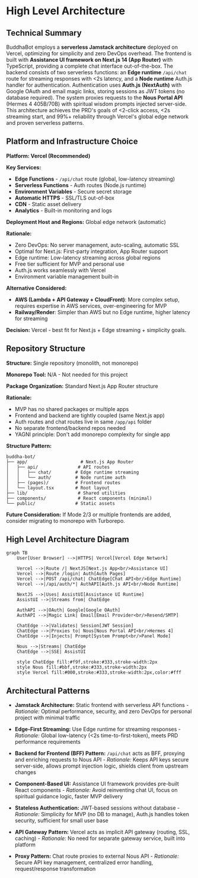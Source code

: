 # High Level Architecture

## Technical Summary

BuddhaBot employs a **serverless Jamstack architecture** deployed on Vercel, optimizing for simplicity and zero DevOps overhead. The frontend is built with **Assistance UI framework on Next.js 14 (App Router)** with TypeScript, providing a complete chat interface out-of-the-box. The backend consists of two serverless functions: an **Edge runtime** `/api/chat` route for streaming responses with <2s latency, and a **Node runtime** Auth.js handler for authentication. Authentication uses **Auth.js (NextAuth)** with Google OAuth and email magic links, storing sessions as JWT tokens (no database required). The system proxies requests to the **Nous Portal API** (Hermes 4 405B/70B) with spiritual wisdom prompts injected server-side. This architecture achieves the PRD's goals of <2-click access, <2s streaming start, and 99%+ reliability through Vercel's global edge network and proven serverless patterns.

## Platform and Infrastructure Choice

**Platform: Vercel (Recommended)**

**Key Services:**
- **Edge Functions** - `/api/chat` route (global, low-latency streaming)
- **Serverless Functions** - Auth routes (Node.js runtime)
- **Environment Variables** - Secure secret storage
- **Automatic HTTPS** - SSL/TLS out-of-box
- **CDN** - Static asset delivery
- **Analytics** - Built-in monitoring and logs

**Deployment Host and Regions:** Global edge network (automatic)

**Rationale:**
- Zero DevOps: No server management, auto-scaling, automatic SSL
- Optimal for Next.js: First-party integration, App Router support
- Edge runtime: Low-latency streaming across global regions
- Free tier sufficient for MVP and personal use
- Auth.js works seamlessly with Vercel
- Environment variable management built-in

**Alternative Considered:**
- **AWS (Lambda + API Gateway + CloudFront)**: More complex setup, requires expertise in AWS services, over-engineering for MVP
- **Railway/Render**: Simpler than AWS but no Edge runtime, higher latency for streaming

**Decision:** Vercel - best fit for Next.js + Edge streaming + simplicity goals.

## Repository Structure

**Structure:** Single repository (monolith, not monorepo)

**Monorepo Tool:** N/A - Not needed for this project

**Package Organization:** Standard Next.js App Router structure

**Rationale:**
- MVP has no shared packages or multiple apps
- Frontend and backend are tightly coupled (same Next.js app)
- Auth routes and chat routes live in same `/app/api` folder
- No separate frontend/backend repos needed
- YAGNI principle: Don't add monorepo complexity for single app

**Structure Pattern:**
```
buddha-bot/
├── app/                    # Next.js App Router
│   ├── api/               # API routes
│   │   ├── chat/         # Edge runtime streaming
│   │   └── auth/         # Node runtime auth
│   ├── (pages)/          # Frontend routes
│   └── layout.tsx        # Root layout
├── lib/                   # Shared utilities
├── components/            # React components (minimal)
└── public/               # Static assets
```

**Future Consideration:** If Mode 2/3 or multiple frontends are added, consider migrating to monorepo with Turborepo.

## High Level Architecture Diagram

```mermaid
graph TB
    User[User Browser] -->|HTTPS| Vercel[Vercel Edge Network]

    Vercel -->|Route /| NextJS[Next.js App<br/>Assistance UI]
    Vercel -->|Route /login| Auth[Auth Pages]
    Vercel -->|POST /api/chat| ChatEdge[Chat API<br/>Edge Runtime]
    Vercel -->|/api/auth/*| AuthAPI[Auth.js API<br/>Node Runtime]

    NextJS -->|Uses| AssistUI[Assistance UI Runtime]
    AssistUI -->|Streams from| ChatEdge

    AuthAPI -->|OAuth| Google[Google OAuth]
    AuthAPI -->|Magic Link| Email[Email Provider<br/>Resend/SMTP]

    ChatEdge -->|Validates| Session[JWT Session]
    ChatEdge -->|Proxies to| Nous[Nous Portal API<br/>Hermes 4]
    ChatEdge -->|Injects| Prompt[System Prompt<br/>Panel Mode]

    Nous -->|Streams| ChatEdge
    ChatEdge -->|SSE| AssistUI

    style ChatEdge fill:#f9f,stroke:#333,stroke-width:2px
    style Nous fill:#bbf,stroke:#333,stroke-width:2px
    style Vercel fill:#000,stroke:#333,stroke-width:2px,color:#fff
```

## Architectural Patterns

- **Jamstack Architecture:** Static frontend with serverless API functions - _Rationale:_ Optimal performance, security, and zero DevOps for personal project with minimal traffic

- **Edge-First Streaming:** Use Edge runtime for streaming responses - _Rationale:_ Global low-latency (<2s time-to-first-token), meets PRD performance requirements

- **Backend for Frontend (BFF) Pattern:** `/api/chat` acts as BFF, proxying and enriching requests to Nous API - _Rationale:_ Keeps API keys secure server-side, allows prompt injection logic, shields client from upstream changes

- **Component-Based UI:** Assistance UI framework provides pre-built React components - _Rationale:_ Avoid reinventing chat UI, focus on spiritual guidance logic, faster MVP delivery

- **Stateless Authentication:** JWT-based sessions without database - _Rationale:_ Simplicity for MVP (no DB to manage), Auth.js handles token security, sufficient for small user base

- **API Gateway Pattern:** Vercel acts as implicit API gateway (routing, SSL, caching) - _Rationale:_ No need for separate gateway service, built into platform

- **Proxy Pattern:** Chat route proxies to external Nous API - _Rationale:_ Secure API key management, centralized error handling, request/response transformation
